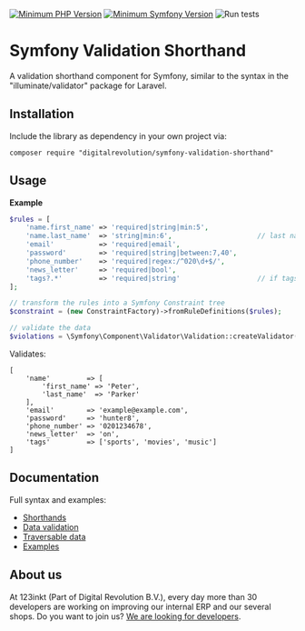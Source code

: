 [![Minimum PHP Version](https://img.shields.io/badge/php-%3E%3D%207.1-8892BF)](https://php.net/)
[![Minimum Symfony Version](https://img.shields.io/badge/symfony-%3E%3D%204.4-brightgreen)](https://symfony.com/doc/current/validation.html)
![Run tests](https://github.com/123inkt/symfony-validation-shorthand/workflows/Run%20tests/badge.svg)

# Symfony Validation Shorthand
A validation shorthand component for Symfony, similar to the syntax in the "illuminate/validator" package for Laravel.

## Installation
Include the library as dependency in your own project via: 
```
composer require "digitalrevolution/symfony-validation-shorthand"
```

## Usage

**Example**
```php
$rules = [
    'name.first_name' => 'required|string|min:5',
    'name.last_name'  => 'string|min:6',                     // last name is optional
    'email'           => 'required|email',
    'password'        => 'required|string|between:7,40',
    'phone_number'    => 'required|regex:/^020\d+$/',
    'news_letter'     => 'required|bool',
    'tags?.*'         => 'required|string'                   // if tags is set, must be array of all strings with count > 0 
];        

// transform the rules into a Symfony Constraint tree
$constraint = (new ConstraintFactory)->fromRuleDefinitions($rules);

// validate the data
$violations = \Symfony\Component\Validator\Validation::createValidator()->validate($data, $constraint);
```

Validates:
```
[
    'name'         => [
        'first_name' => 'Peter',
        'last_name'  => 'Parker'
    ],
    'email'        => 'example@example.com',
    'password'     => 'hunter8',
    'phone_number' => '0201234678',
    'news_letter'  => 'on',
    'tags'         => ['sports', 'movies', 'music']           
]
```

## Documentation

Full syntax and examples:
- [Shorthands](docs/available-shorthands.md)
- [Data validation](docs/data-validation.md)
- [Traversable data](docs/traversable-data.md)
- [Examples](docs/examples.md)

## About us
At 123inkt (Part of Digital Revolution B.V.), every day more than 30 developers are working on improving our internal ERP and our several shops. Do you want to join us? [We are looking for developers](https://www.123inkt.nl/page/werken_ict.html).
